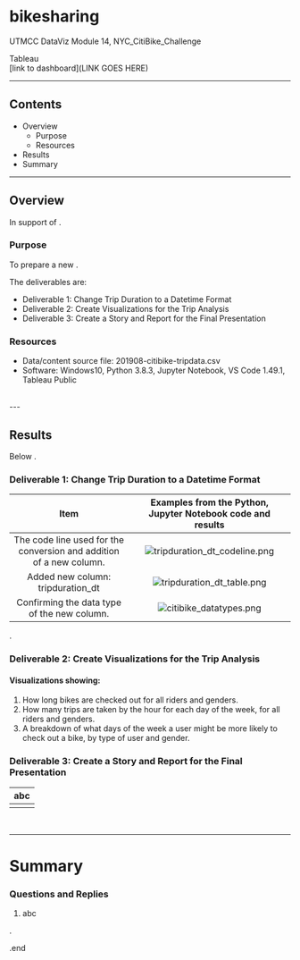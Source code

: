 # bikesharing
UTMCC DataViz Module 14, NYC_CitiBike_Challenge

Tableau  
  [link to dashboard](LINK GOES HERE)

---

## Contents 
  * Overview
    - Purpose
    - Resources
  * Results
  * Summary
 

---  

## Overview 
  
  In support of . 

   ### Purpose
   To prepare a new . 
  
   The deliverables are: 
   - Deliverable 1: Change Trip Duration to a Datetime Format
   - Deliverable 2: Create Visualizations for the Trip Analysis
   - Deliverable 3: Create a Story and Report for the Final Presentation
   

   ### Resources
  * Data/content source file: 201908-citibike-tripdata.csv
  * Software: Windows10, Python 3.8.3, Jupyter Notebook, VS Code 1.49.1, Tableau Public 
  
<br>
--- 

## Results

   Below . 

### Deliverable 1: Change Trip Duration to a Datetime Format


   | **Item** | **Examples from the Python, Jupyter Notebook code and results** |
   | :---: | :---: |
   | The code line used for the conversion and addition of a new column. | ![tripduration_dt_codeline.png](https://github.com/larrydodson/bikesharing/blob/main/tripduration_dt_codeline.png) |
   | Added new column: tripduration_dt | ![tripduration_dt_table.png](https://github.com/larrydodson/bikesharing/blob/main/tripduration_dt_table.png) |
   | Confirming the data type of the new column. | ![citibike_datatypes.png](https://github.com/larrydodson/bikesharing/blob/main/citibike_datatypes.png) |
   
   
.

### Deliverable 2: Create Visualizations for the Trip Analysis

#### Visualizations showing:
  1. How long bikes are checked out for all riders and genders.
  2. How many trips are taken by the hour for each day of the week, for all riders and genders.
  3. A breakdown of what days of the week a user might be more likely to check out a bike, by type of user and gender.


### Deliverable 3: Create a Story and Report for the Final Presentation




 
   | **abc** |
   | :---: |
   | ![]() |




<br>

---

# Summary

### Questions and Replies 
  1. abc 






.

.end
